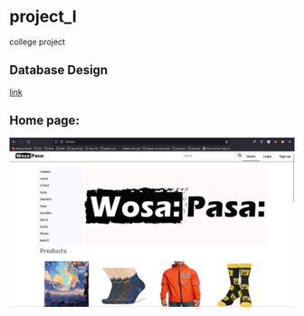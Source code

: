 # project_I
college project


## Database Design 
[link](https://app.dbdesigner.net/designer/schema/500533)

## Home page:
![Home Page](https://raw.githubusercontent.com/RohilPrajapati/Wosa-Pasa/main/screenshot/landing_page.jpg)
